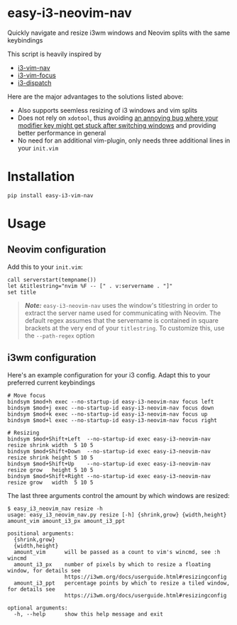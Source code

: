 # easy-i3-neovim-nav

Quickly navigate and resize i3wm windows and Neovim splits with the same keybindings

This script is heavily inspired by

- [i3-vim-nav](https://github.com/termhn/i3-vim-nav)
- [i3-vim-focus](https://github.com/jwilm/i3-vim-focus)
- [i3-dispatch](https://github.com/teto/i3-dispatch)

Here are the major advantages to the solutions listed above:
- Also supports seemless resizing of i3 windows and vim splits
- Does not rely on `xdotool`, thus avoiding
  [an annoying bug where your modifier key might get stuck after switching windows](https://github.com/jordansissel/xdotool/issues/43)
  and providing better performance in general
- No need for an additional vim-plugin, only needs three additional lines in your `init.vim`

# Installation

    pip install easy-i3-vim-nav

# Usage

## Neovim configuration

Add this to your `init.vim`:

    call serverstart(tempname())
    let &titlestring="nvim %F -- [" . v:servername . "]"
    set title

> **_Note:_** `easy-i3-neovim-nav` uses the window's titlestring in order to extract the server name
used for communicating with Neovim. The default regex assumes that the servername is contained in
square brackets at the very end of your `titlestring`. To customize this, use the `--path-regex` option

## i3wm configuration

Here's an example configuration for your i3 config. Adapt this to your preferred current keybindings

    # Move focus
    bindsym $mod+h exec --no-startup-id easy-i3-neovim-nav focus left
    bindsym $mod+j exec --no-startup-id easy-i3-neovim-nav focus down
    bindsym $mod+k exec --no-startup-id easy-i3-neovim-nav focus up
    bindsym $mod+l exec --no-startup-id easy-i3-neovim-nav focus right

    # Resizing                                                               
    bindsym $mod+Shift+Left  --no-startup-id exec easy-i3-neovim-nav resize shrink width  5 10 5
    bindsym $mod+Shift+Down  --no-startup-id exec easy-i3-neovim-nav resize shrink height 5 10 5
    bindsym $mod+Shift+Up    --no-startup-id exec easy-i3-neovim-nav resize grow   height 5 10 5
    bindsym $mod+Shift+Right --no-startup-id exec easy-i3-neovim-nav resize grow   width  5 10 5

The last three arguments control the amount by which windows are resized:

    $ easy_i3_neovim_nav resize -h
    usage: easy_i3_neovim_nav.py resize [-h] {shrink,grow} {width,height} amount_vim amount_i3_px amount_i3_ppt

    positional arguments:
      {shrink,grow}
      {width,height}
      amount_vim      will be passed as a count to vim's wincmd, see :h wincmd
      amount_i3_px    number of pixels by which to resize a floating window, for details see
                      https://i3wm.org/docs/userguide.html#resizingconfig
      amount_i3_ppt   percentage points by which to resize a tiled window, for details see
                      https://i3wm.org/docs/userguide.html#resizingconfig

    optional arguments:
      -h, --help      show this help message and exit
